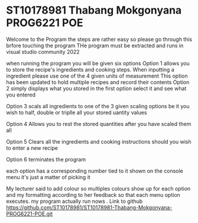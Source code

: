 # ST10178981 Thabang Mokgonyana PROG6221 POE

Welcome to the Program the steps are rather easy so please go through this brfore touching the program
THe program must be extracted and runs in visual studio community 2022

when running the program you will be given six options
Option 1 allows you to store the recipe's ingredients and cooking steps. When inputting a ingredient please use one of the 4 given units of measurement
This option has been updated to hold multiple recipes and record their contents
Option 2 simply displays what you stored in the first option select it and see what you entered

Option 3 scals all ingredients to one of the 3 given scaling options be it you wish to half, double or triplle all your stored uantity values

Option 4 Allows you to rest the stored quantities after you have scaled them all

Option 5 Clears all the ingredients and cooking instructions should you wish to enter a new recipe

Option 6 terminates the program

each option has a corresponding number tied to it shown on the console menu it's just a matter of picking it

My lecturer said to add colour so multiples colours show up for each option and my formatting according to her feedback so that each menu option executes. my program actually run nows .
Link to github
https://github.com/ST10178981/ST10178981-Thabang-Mokgonyana-PROG6221-POE.git
